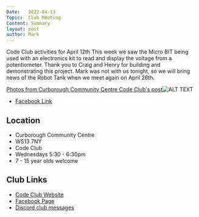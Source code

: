 ```yaml
---
Date:   2022-04-13
Topic:  Club Meeting
Content: Summary
layout: post
author: Mark
---
```

Code Club activities for April 12th
This week we saw the Micro BIT being used with an electronics kit to read and display the voltage from a potentiometer. Thank you to Craig and Henry for building and demonstrating this project.
Mark was not with us tonight, so we will bring news of the Robot Tank when we meet again on April 26th.

[Photos from Curborough Community Centre Code Club's post](https://www.facebook.com/1481985248595237/posts/4768044069989322/)![ALT TEXT](https://scontent.fbhx6-1.fna.fbcdn.net/v/t39.30808-6/278115883_4768029116657484_4760378206245439102_n.jpg?stp=dst-jpg_p720x720&_nc_cat=101&ccb=1-7&_nc_sid=5f2048&_nc_ohc=w-t2cbKz198AX_2F6yH&_nc_ht=scontent.fbhx6-1.fna&edm=AKK4YLsEAAAA&oh=00_AfDVRNbIIWJct4D2xclEnRWkYr7_UQQwklHJR_DmO-Jmww&oe=652C96F2)

* [Facebook Link](https://www.facebook.com/1481985248595237/posts/4768044069989322/)

## Location

* Curborough Community Centre
* WS13 7NY
* Code Club
* Wednesdays 5:30 - 6:30pm
* 7 - 15 year olds welcome

## Club Links

* [Code Club Website](https://lichfield-code-club.github.io/)
* [Facebook Page](https://www.facebook.com/LichfieldCoders)
* [Discord club messages](https://discord.gg/szz6xGK)
